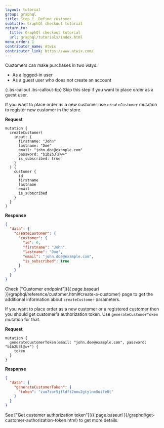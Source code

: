 ```yaml
---
layout: tutorial
group: graphql
title: Step 1. Define customer
subtitle: GraphQl checkout tutorial
return_to:
  title: GraphQl checkout tutorial
  url: graphql/tutorials/index.html
menu_order: 1
contributor_name: Atwix
contributor_link: https://www.atwix.com/
---
```


Customers can make purchases in two ways:
- As a logged-in user
- As a guest user who does not create an account

{:.bs-callout .bs-callout-tip}
Skip this step if you want to place order as a guest user.

If you want to place order as a new customer use `createCustomer` mutation to register new customer in the store.

**Request**

```text
mutation {
  createCustomer(
    input: {
      firstname: "John"
      lastname: "Doe"
      email: "john.doe@example.com"
      password: "b1b2b3l@w+"
      is_subscribed: true
    }
  ) {
    customer {
      id
      firstname
      lastname
      email
      is_subscribed
    }
  }
}
```

**Response**

```json
{
  "data": {
    "createCustomer": {
      "customer": {
        "id": 6,
        "firstname": "John",
        "lastname": "Doe",
        "email": "john.doe@example.com",
        "is_subscribed": true
      }
    }
  }
}
```

Check ["Customer endpoint"]({{ page.baseurl }}/graphql/reference/customer.html#create-a-customer) page to get the additional information about `createCustomer` parameters.

If you want to place order as a new customer or a registered customer then you should get customer's authorization token. Use `generateCustomerToken` mutation for that.

**Request**

```text
mutation {
  generateCustomerToken(email: "john.doe@example.com", password: "b1b2b3l@w+") {
    token
  }
}
``` 

**Response**

```json
{
  "data": {
    "generateCustomerToken": {
      "token": "zuo7zor5jfldft2nmu2gtylnm8ui7e8t"
    }
  }
}
``` 

See ["Get customer authorization token"]({{ page.baseurl }}/graphql/get-customer-authorization-token.html) to get more details.
